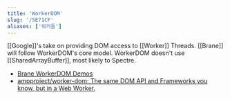 ```yaml
---
title: 'WorkerDOM'
slug: '/5E71CF'
aliases: ['워커돔']
---
```


[[Google]]'s take on providing DOM access to [[Worker]] Threads.
[[Brane]] will follow WorkerDOM's core model.
WorkerDOM doesn't use [[SharedArrayBuffer]], most likely to Spectre.

- [Brane WorkerDOM Demos](https://brane.vercel.app/)
- [ampproject/worker-dom: The same DOM API and Frameworks you know, but in a Web Worker.](https://github.com/ampproject/worker-dom/)
